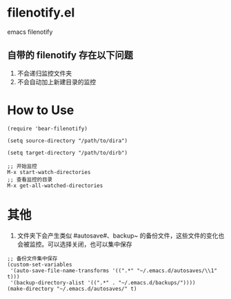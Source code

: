 # filenotify.el
emacs filenotify

## 自带的 filenotify 存在以下问题
1. 不会递归监控文件夹
2. 不会自动加上新建目录的监控

# How to Use
```emacs lisp
(require 'bear-filenotify)

(setq source-directory "/path/to/dira")

(setq target-directory "/path/to/dirb")

;; 开始监控
M-x start-watch-directories
;; 查看监控的目录
M-x get-all-watched-directories
```
# 其他
1. 文件夹下会产生类似 #autosave#、backup~ 的备份文件，这些文件的变化也会被监控。可以选择关闭，也可以集中保存
```emacs lisp
;; 备份文件集中保存                                                                                                           
(custom-set-variables                                                                                                          
 '(auto-save-file-name-transforms '((".*" "~/.emacs.d/autosaves/\\1" t)))                                                      
 '(backup-directory-alist '((".*" . "~/.emacs.d/backups/"))))                                                                  
(make-directory "~/.emacs.d/autosaves/" t)
```
